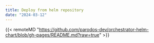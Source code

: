 ```yaml
---
title: Deploy from helm repository
date: "2024-03-12"
---
```


{{< remoteMD "https://github.com/parodos-dev/orchestrator-helm-chart/blob/gh-pages/README.md?raw=true" >}}
